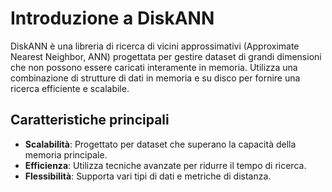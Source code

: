 # Introduzione a DiskANN

DiskANN è una libreria di ricerca di vicini approssimativi (Approximate Nearest Neighbor, ANN) progettata per gestire dataset di grandi dimensioni che non possono essere caricati interamente in memoria. Utilizza una combinazione di strutture di dati in memoria e su disco per fornire una ricerca efficiente e scalabile.

## Caratteristiche principali

- **Scalabilità**: Progettato per dataset che superano la capacità della memoria principale.
- **Efficienza**: Utilizza tecniche avanzate per ridurre il tempo di ricerca.
- **Flessibilità**: Supporta vari tipi di dati e metriche di distanza.
